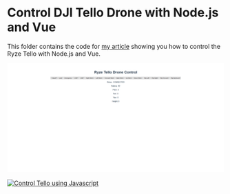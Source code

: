 # Control DJI Tello Drone with Node.js and Vue

This folder contains the code for [my article](https://gilberttanner.com/control-dji-tello-drone-with-node-js-and-vue) showing you how to control the Ryze Tello with Node.js and Vue.

![Website](../../doc/vue_website.png)

[![Control Tello using Javascript](https://img.youtube.com/vi/egJJil9i4w0/0.jpg)](https://youtu.be/egJJil9i4w0)

